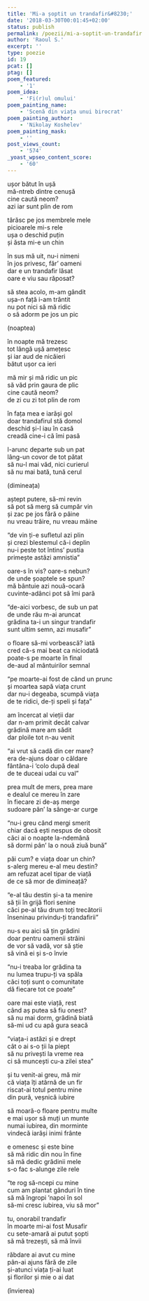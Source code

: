 ```yaml
---
title: 'Mi-a șoptit un trandafir&#8230;'
date: '2018-03-30T00:01:45+02:00'
status: publish
permalink: /poezii/mi-a-soptit-un-trandafir
author: 'Raoul S.'
excerpt: ''
type: poezie
id: 19
pcat: []
ptag: []
poem_featured:
    - '1'
poem_idea:
    - 'Fi(r)ul omului'
poem_painting_name:
    - 'Scenă din viața unui birocrat'
poem_painting_author:
    - 'Nikolay Koshelev'
poem_painting_mask:
    - ''
post_views_count:
    - '574'
_yoast_wpseo_content_score:
    - '60'
---
```

ușor bătut în ușă  
mă-ntreb dintre cenușă  
cine caută neom?  
azi iar sunt plin de rom

târăsc pe jos membrele mele  
picioarele mi-s rele  
ușa o deschid puțin  
și ăsta mi-e un chin

în sus mă uit, nu-i nimeni  
în jos privesc, făr’ oameni  
dar e un trandafir lăsat  
oare e viu sau răposat?

să stea acolo, m-am gândit  
ușa-n față i-am trântit  
nu pot nici să mă ridic  
o să adorm pe jos un pic

(noaptea)

în noapte mă trezesc  
tot lângă ușă amețesc  
și iar aud de nicăieri  
bătut ușor ca ieri

mă mir și mă ridic un pic  
să văd prin gaura de plic  
cine caută neom?  
de zi cu zi tot plin de rom

în fața mea e iarăși gol  
doar trandafirul stă domol  
deschid și-l iau în casă  
creadă cine-i că îmi pasă

l-arunc departe sub un pat  
lâng-un covor de tot pătat  
să nu-l mai văd, nici curierul  
să nu mai bată, tună cerul

(dimineața)

aștept putere, să-mi revin  
să pot să merg să cumpăr vin  
și zac pe jos fără o pâine  
nu vreau trăire, nu vreau mâine

“de vin ți-e sufletul azi plin  
și crezi blestemul că-i deplin  
nu-i peste tot întins’ pustia  
primește astăzi amnistia”

oare-s în vis? oare-s nebun?  
de unde șoaptele se spun?  
mă bântuie azi nouă-ocară  
cuvinte-adânci pot să îmi pară

“de-aici vorbesc, de sub un pat  
de unde rău m-ai aruncat  
grădina ta-i un singur trandafir  
sunt ultim semn, azi musafir”

o floare să-mi vorbească? iată  
cred că-s mai beat ca niciodată  
poate-s pe moarte în final  
de-aud al mântuirilor semnal

“pe moarte-ai fost de când un prunc  
și moartea sapă viața crunt  
dar nu-i degeaba, scumpă viața  
de te ridici, de-ți speli și fața”

am încercat al vieții dar  
dar n-am primit decât calvar  
grădină mare am sădit  
dar ploile tot n-au venit

“ai vrut să cadă din cer mare?  
era de-ajuns doar o căldare  
fântâna-i ‘colo după deal  
de te duceai udai cu val”

prea mult de mers, prea mare  
e dealul ce mereu în zare  
în fiecare zi de-aș merge  
sudoare pân’ la sânge-ar curge

“nu-i greu când mergi smerit  
chiar dacă ești nespus de obosit  
căci ai o noapte la-ndemână  
să dormi pân’ la o nouă ziuă bună”

păi cum? e viața doar un chin?  
s-alerg mereu e-al meu destin?  
am refuzat acel tipar de viață  
de ce să mor de dimineață?

“e-al tău destin și-a ta menire  
să ții în grijă flori senine  
căci pe-al tău drum toți trecătorii  
înseninau privindu-ți trandafirii”

nu-s eu aici să țin grădini  
doar pentru oamenii străini  
de vor să vadă, vor să știe  
să vină ei și s-o învie

“nu-i treaba lor grădina ta  
nu lumea trupu-ți va spăla  
căci toți sunt o comunitate  
dă fiecare tot ce poate”

oare mai este viață, rest  
când aș putea să fiu onest?  
să nu mai dorm, grădină biată  
să-mi ud cu apă gura seacă

“viața-i astăzi și e drept  
cât o ai s-o ții la piept  
să nu privești la vreme rea  
ci să muncești cu-a zilei stea”

și tu venit-ai greu, mă mir  
că viața îți atârnă de un fir  
riscat-ai totul pentru mine  
din pură, veșnică iubire

să moară-o floare pentru multe  
e mai ușor să muți un munte  
numai iubirea, din morminte  
vindecă iarăși inimi frânte

e omenesc și este bine  
să mă ridic din nou în fine  
să mă dedic grădinii mele  
s-o fac s-alunge zile rele

“te rog să-ncepi cu mine  
cum am plantat gânduri în tine  
să mă îngropi ’napoi în sol  
să-mi cresc iubirea, viu să mor”

tu, onorabil trandafir  
în moarte mi-ai fost Musafir  
cu sete-amară ai putut șopti  
să mă trezești, să mă învii

răbdare ai avut cu mine  
pân-ai ajuns fără de zile  
și-atunci viața ți-ai luat  
și florilor și mie o ai dat

(învierea)